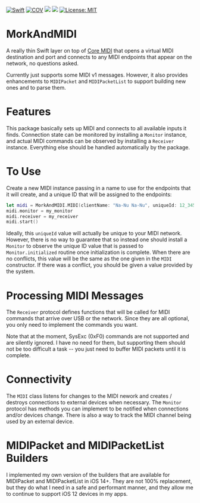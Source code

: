 [![Swift](https://github.com/bradhowes/morkandmidi/workflows/CI/badge.svg)]()
[![COV](https://img.shields.io/endpoint?url=https://gist.githubusercontent.com/bradhowes/1190477db6ce37d6f5d8e8be5ac6b752/raw/MorkAndMIDI-coverage.json)](https://github.com/bradhowes/morkandmidi/blob/main/.github/workflows/CI.yml)
[![](https://img.shields.io/endpoint?url=https%3A%2F%2Fswiftpackageindex.com%2Fapi%2Fpackages%2Fbradhowes%2Fmorkandmidi%2Fbadge%3Ftype%3Dswift-versions)](https://swiftpackageindex.com/bradhowes/morkandmidi)
[![](https://img.shields.io/endpoint?url=https%3A%2F%2Fswiftpackageindex.com%2Fapi%2Fpackages%2Fbradhowes%2Fmorkandmidi%2Fbadge%3Ftype%3Dplatforms)](https://swiftpackageindex.com/bradhowes/morkandmidi)
[![License: MIT](https://img.shields.io/badge/License-MIT-A31F34.svg)](https://opensource.org/licenses/MIT)


# MorkAndMIDI

A really thin Swift layer on top of [Core MIDI](https://developer.apple.com/documentation/coremidi)
that opens a virtual MIDI destination and port and connects to any MIDI endpoints that appear on the network,
no questions asked.

Currently just supports some MIDI v1 messages. However, it also provides enhancements to
`MIDIPacket` and `MIDIPacketList` to support building new ones and to parse them.

# Features

This package basically sets up MIDI and connects to all available inputs it finds. Connection state can be monitored by
installing a `Monitor` instance, and actual MIDI commands can be observed by installing a `Receiver` instance.
Everything else should be handled automatically by the package.

# To Use

Create a new MIDI instance passing in a name to use for the endpoints that it will create, and a unique ID that will be
assigned to the endpoints:

```swift
let midi = MorkAndMIDI.MIDI(clientName: "Na-Nu Na-Nu", uniqueId: 12_345)
midi.monitor = my_monitor
midi.receiver = my_receiver
midi.start()
```

Ideally, this `uniqueId` value will actually be unique to your MIDI network. However, there is no way to
guarantee that so instead one should install a `Monitor` to observe the unique ID value that is passed to
`Monitor.initialized` routine once initialization is complete. When there are no conflicts, this value
will be the same as the one given in the `MIDI` constructor. If there was a conflict, you should be
given a value provided by the system.

# Processing MIDI Messages

The `Receiver` protocol defines functions that will be called for MIDI commands that arrive over USB or the network.
Since they are all optional, you only need to implement the commands you want.

Note that at the moment, SysExc (0xF0) commands are not supported and are silently ignored. I have no need for them,
but supporting them should not be too difficult a task -- you just need to buffer MIDI packets until it is complete.

# Connectivity

The `MIDI` class listens for changes to the MIDI nework and creates / destroys connections to external devices when necessary.
The `Monitor` protocol has methods you can implement to be notified when connections and/or devices change. There is also a
way to track the MIDI channel being used by an external device.

# MIDIPacket and MIDIPacketList Builders

I implemented my own version of the builders that are available for MIDIPacket and MIDIPacketList in iOS 14+. They are not
100% replacement, but they do what I need in a safe and performant manner, and they allow me to continue to support iOS 12
devices in my apps.


[License Badge]: https://img.shields.io/github/license/bradhowes/AStar.svg?color=yellow "MIT License"
[License]: https://github.com/bradhowes/AStar/blob/master/LICENSE.txt

[Swift Badge]: https://img.shields.io/badge/swift-5.3-orange.svg "Swift 5.3"
[Swift]: https://swift.org/blog/swift-5-3-released/
